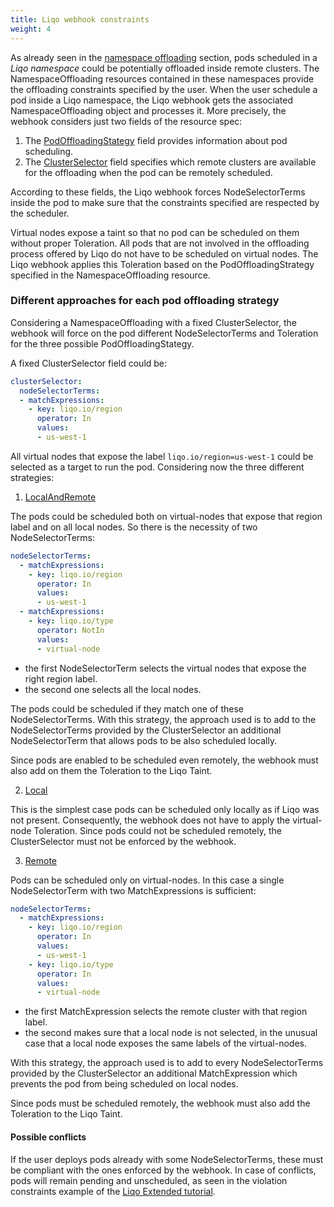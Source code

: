 ```yaml
---
title: Liqo webhook constraints
weight: 4
---
```


As already seen in the [namespace offloading](/usage/namespace_offloading#introduction) section, pods scheduled in a *Liqo namespace* could be potentially offloaded inside remote clusters. 
The NamespaceOffloading resources contained in these namespaces provide the offloading constraints specified by the user.
When the user schedule a pod inside a Liqo namespace, the Liqo webhook gets the associated NamespaceOffloading object and processes it.
More precisely, the webhook considers just two fields of the resource spec:

1. The [PodOffloadingStategy](/usage/namespace_offloading#selecting-the-pod-offloading-strategy) field provides information about pod scheduling.
2. The [ClusterSelector](/usage/namespace_offloading#selecting-the-remote-clusters) field specifies which remote clusters are available for the offloading when the pod can be remotely scheduled.

According to these fields, the Liqo webhook forces NodeSelectorTerms inside the pod to make sure that the constraints specified are respected by the scheduler.

Virtual nodes expose a taint so that no pod can be scheduled on them without proper Toleration.
All pods that are not involved in the offloading process offered by Liqo do not have to be scheduled on virtual nodes.
The Liqo webhook applies this Toleration based on the PodOffloadingStrategy specified in the NamespaceOffloading resource.

### Different approaches for each pod offloading strategy

Considering a NamespaceOffloading with a fixed ClusterSelector, the webhook will force on the pod different NodeSelectorTerms and Toleration for the three possible PodOffloadingStategy.

A fixed ClusterSelector field could be:

```yaml
clusterSelector:
  nodeSelectorTerms:
  - matchExpressions:
    - key: liqo.io/region
      operator: In
      values:
      - us-west-1
``` 

All virtual nodes that expose the label `liqo.io/region=us-west-1` could be selected as a target to run the pod.
Considering now the three different strategies:

1. [LocalAndRemote](/usage/namespace_offloading#selecting-the-pod-offloading-strategy)

The pods could be scheduled both on virtual-nodes that expose that region label and on all local nodes.
So there is the necessity of two NodeSelectorTerms:

```yaml
nodeSelectorTerms:
  - matchExpressions:
    - key: liqo.io/region
      operator: In
      values:
      - us-west-1
  - matchExpressions:
    - key: liqo.io/type
      operator: NotIn
      values:
      - virtual-node
``` 

* the first NodeSelectorTerm selects the virtual nodes that expose the right region label.
* the second one selects all the local nodes.

The pods could be scheduled if they match one of these NodeSelectorTerms.
With this strategy, the approach used is to add to the NodeSelectorTerms provided by the ClusterSelector an additional NodeSelectorTerm that allows pods to be also scheduled locally.

Since pods are enabled to be scheduled even remotely, the webhook must also add on them the Toleration to the Liqo Taint.

2. [Local](/usage/namespace_offloading#selecting-the-pod-offloading-strategy)

This is the simplest case pods can be scheduled only locally as if Liqo was not present. 
Consequently, the webhook does not have to apply the virtual-node Toleration.
Since pods could not be scheduled remotely, the ClusterSelector must not be enforced by the webhook.

3. [Remote](/usage/namespace_offloading#selecting-the-pod-offloading-strategy)

Pods can be scheduled only on virtual-nodes.
In this case a single NodeSelectorTerm with two MatchExpressions is sufficient:

```yaml
nodeSelectorTerms:
  - matchExpressions:
    - key: liqo.io/region
      operator: In
      values:
      - us-west-1
    - key: liqo.io/type
      operator: In
      values:
      - virtual-node
``` 

* the first MatchExpression selects the remote cluster with that region label.
* the second makes sure that a local node is not selected, in the unusual case that a local node exposes the same labels of the virtual-nodes.

With this strategy, the approach used is to add to every NodeSelectorTerms provided by the ClusterSelector an additional MatchExpression which prevents the pod from being scheduled on local nodes.

Since pods must be scheduled remotely, the webhook must also add the Toleration to the Liqo Taint.

#### Possible conflicts

If the user deploys pods already with some NodeSelectorTerms, these must be compliant with the ones enforced by the webhook.
In case of conflicts, pods will remain pending and unscheduled, as seen in the violation constraints example of the [Liqo Extended tutorial](#).
